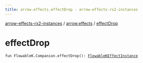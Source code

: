 ```yaml
---
title: arrow.effects.effectDrop - arrow-effects-rx2-instances
---
```


[arrow-effects-rx2-instances](../index.html) / [arrow.effects](index.html) / [effectDrop](./effect-drop.html)

# effectDrop

`fun FlowableK.Companion.effectDrop(): `[`FlowableKEffectInstance`](-flowable-k-effect-instance/index.html)